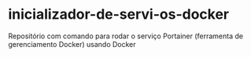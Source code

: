 # inicializador-de-servi-os-docker
Repositório com comando para rodar o serviço Portainer (ferramenta de gerenciamento Docker) usando Docker

